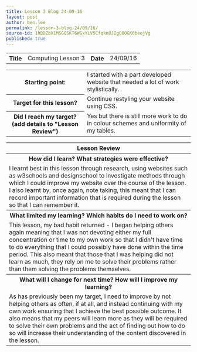 ```yaml
---
title: Lesson 3 Blog 24-09-16
layout: post
author: ben.lee
permalink: /lesson-3-blog-24/09/16/
source-id: 1hBDZbX1MSGQSKT6WGxYLV5CfqknOJIgCOOGK6beojVg
published: true
---
```

<table>
  <tr>
    <th>Title</th>
    <td>Computing Lesson 3</td>
    <th>Date</th>
    <td>24/09/16</td>
  </tr>
</table>


<table>
  <tr>
    <th>Starting point:</th>
    <td>I started with a part developed website that needed a lot of work stylistically.</td>
  </tr>
  <tr>
    <th>Target for this lesson?</th>
    <td>Continue restyling your website using CSS.</td>
  </tr>
  <tr>
    <th>Did I reach my target? 
(add details to "Lesson Review")</th>
    <td> Yes but there is still more work to do in colour schemes and uniformity of my tables.</td>
  </tr>
</table>


<table>
  <tr>
    <th>Lesson Review</th>
  </tr>
  <tr>
    <th>How did I learn? What strategies were effective? </th>
  </tr>
  <tr>
    <td>I learnt best in this lesson through research, using websites such as w3schools and designschool to investigate methods through which I could improve my website over the course of the lesson. I also learnt by, once again, note taking, this meant that I can record important information that is required during the lesson so that I can remember it.</td>
  </tr>
  <tr>
    <th>What limited my learning? Which habits do I need to work on? </th>
  </tr>
  <tr>
    <td>This lesson, my bad habit returned - I began helping others again meaning that I was not devoting either my full concentration or time to my own work so that I didn't have time to do everything that I could possibly have done within the time period. This also meant that those that I was helping did not learn as much, they rely on me to solve their problems rather than them solving the problems themselves.</td>
  </tr>
  <tr>
    <th>What will I change for next time? How will I improve my learning?</th>
  </tr>
  <tr>
    <td>As has previously been my target, I need to improve by not helping others as often, if at all, and instead continuing with my own work ensuring that I achieve the best possible outcome. It also means that my peers will learn more as they will be required to solve their own problems and the act of finding out how to do so will increase their understanding of the content discovered in the lesson.</td>
  </tr>
</table>


